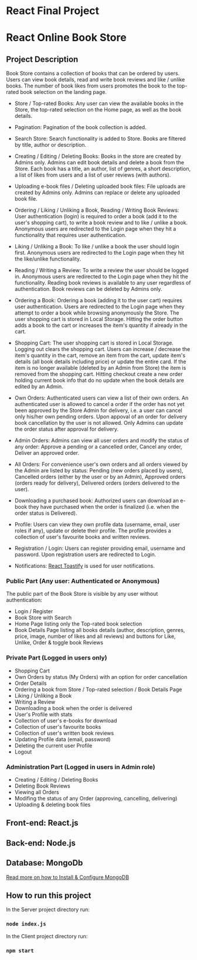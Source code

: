 # React Final Project

# React Online Book Store

## Project Description

Book Store contains a collection of books that can be ordered by users. Users can view book details, read and write book reviews and like / unlike books. The number of book likes from users promotes the book to the top-rated book selection on the landing page.

- Store / Top-rated Books:
  Any user can view the available books in the Store, the top-rated selection on the Home page, as well as the book details.

- Pagination:
  Pagination of the book collection is added.

- Search Store:
  Search functionality is added to Store. Books are filtered by title, author or description.

- Creating / Editing / Deleting Books:
  Books in the store are created by Admins only. Admins can edit book details and delete a book from the Store. Each book has a title, an author, list of genres, a short description, a list of likes from users and a list of user reviews (with authors).

- Uploading e-book files / Deleting uploaded book files:
  File uploads are created by Admins only. Admins can replace or delete any uploaded book file.

- Ordering / Liking / Unliking a Book, Reading / Writing Book Reviews:
  User authentication (login) is required to order a book (add it to the user's shopping cart), to write a book review and to like / unlike a book. Anonymous users are redirected to the Login page when they hit a functionality that requires user authentication.

- Liking / Unliking a Book:
  To like / unlike a book the user should login first. Anonymous users are redirected to the Login page when they hit the like/unlike functionality.

- Reading / Writing a Review:
  To write a review the user should be logged in. Anonymous users are redirected to the Login page when they hit the functionality. Reading book reviews is available to any user regardless of authentication. Book reviews can be deleted by Admins only.

- Ordering a Book:
  Ordering a book (adding it to the user cart) requires user authentication. Users are redirected to the Login page when they attempt to order a book while browsing anonymously the Store. The user shopping cart is stored in Local Storage. Hitting the order button adds a book to the cart or increases the item's quantity if already in the cart.

- Shopping Cart:
  The user shopping cart is stored in Local Storage. Logging out clears the shopping cart. Users can increase / decrease the item's quantity in the cart, remove an item from the cart, update item's details (all book details including price) or update the entire card. If the item is no longer available (deleted by an Admin from Store) the item is removed from the shopping cart. Hitting checkout create a new order holding current book info that do no update when the book details are edited by an Admin.

- Own Orders:
  Authenticated users can view a list of their own orders. An authenticated user is allowed to cancel a order if the order has not yet been approved by the Store Admin for delivery, i.e. a user can cancel only his/her own pending orders. Upon appoval of an order for delivery book cancellation by the user is not allowed. Only Admins can update the order status after approval for delivery.

- Admin Orders:
  Admins can view all user orders and modify the status of any order: Approve a pending or a cancelled order, Cancel any order, Deliver an approved order.

- All Orders:
  For convenience user's own orders and all orders viewed by the Admin are listed by status: Pending (new orders placed by users), Cancelled orders (either by the user or by an Admin), Approved orders (orders ready for delivery), Delivered orders (orders delivered to the user).

- Downloading a purchased book:
  Authorized users can download an e-book they have purchased when the order is finalized (i.e. when the order status is Delivered).

- Profile:
  Users can view they own profile data (username, email, user roles if any), update or delete their profile. The profile provides a collection of user's favourite books and written reviews.

- Registration / Login:
  Users can register providing email, username and password. Upon registration users are redirected to Login.

- Notifications:
  [React Toastify](https://github.com/fkhadra/react-toastify) is used for user notifications.

### Public Part (Any user: Authenticated or Anonymous)

The public part of the Book Store is visible by any user without authentication:

- Login / Register
- Book Store with Search
- Home Page listing only the Top-rated book selection
- Book Details Page listing all books details (author, description, genres, price, image, number of likes and all reviews) and buttons for Like, Unlike, Order & toggle book Reviews

### Private Part (Logged in users only)

- Shopping Cart
- Own Orders by status (My Orders) with an option for order cancellation
- Order Details
- Ordering a book from Store / Top-rated selection / Book Details Page
- Liking / Unliking a Book
- Writing a Review
- Downloading a book when the order is delivered
- User's Profile with stats
- Collection of user's e-books for download
- Collection of user's favourite books
- Collection of user's written book reviews
- Updating Profile data (email, password)
- Deleting the current user Profile
- Logout

### Administration Part (Logged in users in Admin role)

- Creating / Editing / Deleting Books
- Deleting Book Reviews
- Viewing all Orders
- Modifing the status of any Order (approving, cancelling, delivering)
- Uploading & deleting book files

## Front-end: React.js

## Back-end: Node.js

## Database: MongoDb

[Read more on how to Install & Configure MongoDB](https://docs.mongodb.com/manual/installation/)

## How to run this project

In the Server project directory run:

### `node index.js`

In the Client project directory run:

### `npm start`
